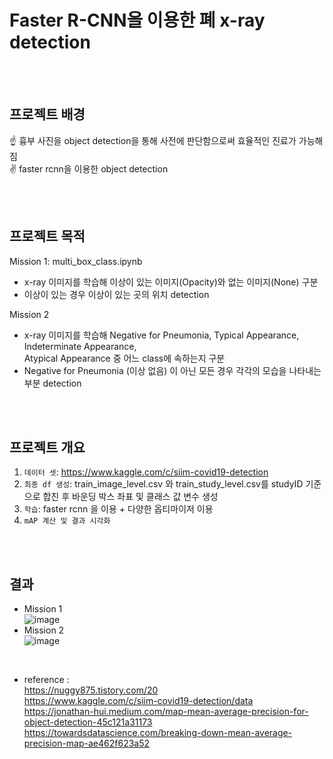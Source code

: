 
# Faster R-CNN을 이용한 폐 x-ray detection

 <br /> 
 <br />  
 
## 프로젝트 배경
:point_up: 흉부 사진을 object detection을 통해 사전에 판단함으로써 효율적인 진료가 가능해짐   
:v: faster rcnn을 이용한 object detection  

 <br /> 
 <br />  
 
## 프로젝트 목적
   Mission 1: multi_box_class.ipynb  
 -  x-ray 이미지를 학습해 이상이 있는 이미지(Opacity)와 없는 이미지(None) 구분
 - 이상이 있는 경우 이상이 있는 곳의 위치 detection

 Mission 2 
 - x-ray 이미지를 학습해 Negative for Pneumonia, Typical Appearance, Indeterminate Appearance,  
   Atypical Appearance 중 어느 class에 속하는지 구분
 - Negative for Pneumonia (이상 없음) 이 아닌 모든 경우 각각의 모습을 나타내는 부분 detection


<br /> 
<br />  
 
## 프로젝트 개요 

 1.  ` 데이터 셋 `: https://www.kaggle.com/c/siim-covid19-detection    
 2.  ` 최종 df 생성 `: train_image_level.csv 와 train_study_level.csv를 studyID 기준으로 합친 후 바운딩 박스 좌표 및 클래스 값 변수 생성  
 3.  ` 학습 `: faster rcnn 을 이용 + 다양한 옵티마이저 이용  
 4.  ` mAP 계산 및 결과 시각화 `    

<br /> 
<br />  

## 결과
- Mission 1    
![image](https://user-images.githubusercontent.com/79436275/131669744-56c361aa-4dc4-4976-a2ea-2966c9758809.png)  
- Mission 2  
![image](https://user-images.githubusercontent.com/79436275/131672168-1f07a166-7e37-483d-94b4-32a2f5b1ebd1.png)


<br /> 

- reference :   
https://nuggy875.tistory.com/20  
https://www.kaggle.com/c/siim-covid19-detection/data  
https://jonathan-hui.medium.com/map-mean-average-precision-for-object-detection-45c121a31173  
https://towardsdatascience.com/breaking-down-mean-average-precision-map-ae462f623a52  
